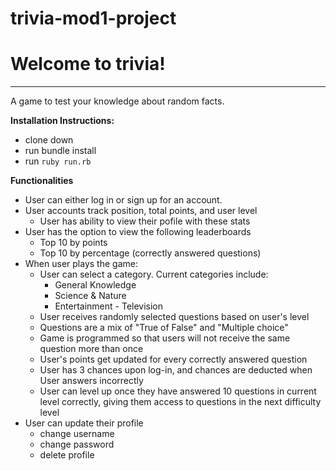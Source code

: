 trivia-mod1-project
====================

# Welcome to trivia!
---

A game to test your knowledge about random facts.

**Installation Instructions:**

- clone down
- run bundle install
- run `ruby run.rb`

**Functionalities**

- User can either log in or sign up for an account. 
- User accounts track position, total points, and user level
    - User has ability to view their pofile with these stats
- User has the option to view the following leaderboards
    - Top 10 by points
    - Top 10 by percentage (correctly answered questions)
- When user plays the game:
    - User can select a category. Current categories include:
        - General Knowledge
        - Science & Nature
        - Entertainment - Television
    - User receives randomly selected questions based on user's level
    - Questions are a mix of "True of False" and "Multiple choice" 
    - Game is programmed so that users will not receive the same question more than once
    - User's points get updated for every correctly answered question
    - User has 3 chances upon log-in, and chances are deducted when User answers incorrectly
    - User can level up once they have answered 10 questions in current level correctly, giving them access to questions in the next difficulty level
- User can update their profile
    - change username
    - change password
    - delete profile
